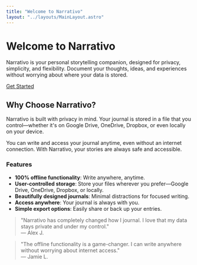 ```yaml
---
title: "Welcome to Narrativo"
layout: "../layouts/MainLayout.astro"
---
```


# Welcome to Narrativo

Narrativo is your personal storytelling companion, designed for privacy, simplicity, and flexibility. Document your thoughts, ideas, and experiences without worrying about where your data is stored.

<div class="text-center my-8">
  <a href="/get-started" class="bg-blue-500 text-white px-6 py-3 rounded hover:bg-blue-600">
    Get Started
  </a>
</div>

## Why Choose Narrativo?

Narrativo is built with privacy in mind. Your journal is stored in a file that you control—whether it's on Google Drive, OneDrive, Dropbox, or even locally on your device.

You can write and access your journal anytime, even without an internet connection. With Narrativo, your stories are always safe and accessible.

### Features

- **100% offline functionality**: Write anywhere, anytime.
- **User-controlled storage**: Store your files wherever you prefer—Google Drive, OneDrive, Dropbox, or locally.
- **Beautifully designed journals**: Minimal distractions for focused writing.
- **Access anywhere**: Your journal is always with you.
- **Simple export options**: Easily share or back up your entries.

> "Narrativo has completely changed how I journal. I love that my data stays private and under my control."  
> — Alex J.

> "The offline functionality is a game-changer. I can write anywhere without worrying about internet access."  
> — Jamie L.
